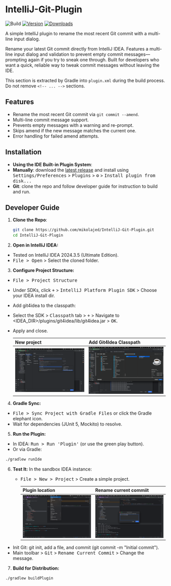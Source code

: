 # IntelliJ-Git-Plugin

![Build](https://github.com/mikolajed/IntelliJ-Git-Plugin/workflows/Build/badge.svg)
[![Version](https://img.shields.io/jetbrains/plugin/v/MARKETPLACE_ID.svg)](https://plugins.jetbrains.com/plugin/MARKETPLACE_ID)
[![Downloads](https://img.shields.io/jetbrains/plugin/d/MARKETPLACE_ID.svg)](https://plugins.jetbrains.com/plugin/MARKETPLACE_ID)

A simple IntelliJ plugin to rename the most recent Git commit with a multi-line input dialog.

<!-- Plugin description -->
Rename your latest Git commit directly from IntelliJ IDEA. Features a multi-line input dialog and validation to prevent empty commit messages—prompting again if you try to sneak one through. Built for developers who want a quick, reliable way to tweak commit messages without leaving the IDE.

This section is extracted by Gradle into `plugin.xml` during the build process. Do not remove `<!-- ... -->` sections.
<!-- Plugin description end -->

## Features
- Rename the most recent Git commit via `git commit --amend`.
- Multi-line commit message support.
- Prevents empty messages with a warning and re-prompt.
- Skips amend if the new message matches the current one.
- Error handling for failed amend attempts.

## Installation

- **Using the IDE Built-in Plugin System**:
- **Manually**: download the [latest release](https://github.com/mikolajed/IntelliJ-Git-Plugin/releases/latest) and install using <kbd>Settings/Preferences</kbd> > <kbd>Plugins</kbd> > <kbd>⚙️</kbd> > <kbd>Install plugin from disk...</kbd>
- **Git**: clone the repo and follow developer guide for instruction to build and run.

## Developer Guide
1. **Clone the Repo**:
   ```bash
   git clone https://github.com/mikolajed/IntelliJ-Git-Plugin.git
   cd IntelliJ-Git-Plugin
   ```

2. **Open in IntelliJ IDEA:**  
- Tested on IntelliJ IDEA 2024.3.5 (Ultimate Edition).
- <kbd>File > Open</kbd> > Select the cloned folder.

3. **Configure Project Structure:**
- <kbd>File > Project Structure</kbd>
- Under SDKs, click <kbd>+</kbd> > <kbd>IntelliJ Platform Plugin SDK</kbd> > Choose your IDEA install dir.
- Add git4idea to the classpath:  
- Select the SDK > <kbd>Classpath</kbd> tab > <kbd>+</kbd> > Navigate to <IDEA_DIR>/plugins/git4idea/lib/git4idea.jar > <kbd>OK</kbd>.
- Apply and close.

  | New project                                | Add Git4Idea Classpath                      |
  |--------------------------------------------|-------------------------------------------|
  | ![Configure Project Structure](./img/sdk.png) | ![Git4Idea Classpath](./img/git4idea.png) |


4. **Gradle Sync:**  
- <kbd>File > Sync Project with Gradle Files</kbd> or click the Gradle elephant icon.
- Wait for dependencies (JUnit 5, Mockito) to resolve.

5. **Run the Plugin:**
- In IDEA: <kbd>Run > Run 'Plugin'</kbd> (or use the green play button).
- Or via Gradle:  
```bash
./gradlew runIde
```

6. **Test It:**
In the sandbox IDEA instance:  
   - <kbd>File > New > Project</kbd> > Create a simple project.

     | Plugin location                           | Rename current commiit                 |
     |--------------------------------------------|-------------------------------------------|
     | ![Click on git menu](./img/gitmenu.png) | ![Rename current commit](./img/newmsg.png) |

- Init Git: git init, add a file, and commit (git commit -m "Initial commit").
- Main toolbar > <kbd>Git</kbd> > <kbd>Rename Current Commit</kbd> > Change the message.

7. **Build for Distribution:**
```bash
./gradlew buildPlugin
```